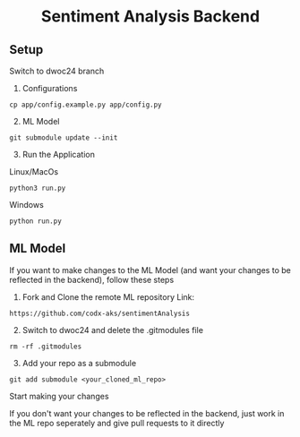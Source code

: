 <h1 align="center">Sentiment Analysis Backend</h1>


## Setup

Switch to dwoc24 branch

1. Configurations

```
cp app/config.example.py app/config.py
```

2. ML Model

```
git submodule update --init
```
3. Run the Application

Linux/MacOs
```
python3 run.py
```
Windows
```
python run.py
```


## ML Model

If you want to make changes to the ML Model (and want your changes to be reflected in the backend), follow these steps

1. Fork and Clone the remote ML repository
Link:
```
https://github.com/codx-aks/sentimentAnalysis
```
2. Switch to dwoc24 and delete the .gitmodules file
```
rm -rf .gitmodules
```

3. Add your repo as a submodule
```
git add submodule <your_cloned_ml_repo>
```
Start making your changes

If you don't want your changes to be reflected in the backend, just work in the ML repo seperately and give pull requests to it directly